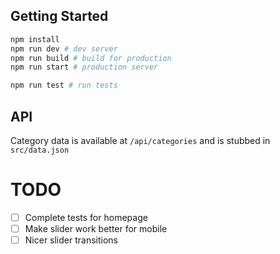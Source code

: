 ## Getting Started

```bash
npm install
npm run dev # dev server
npm run build # build for production
npm run start # production server

npm run test # run tests
```

## API

Category data is available at `/api/categories` and is stubbed in `src/data.json`


# TODO 

- [ ] Complete tests for homepage
- [ ] Make slider work better for mobile
- [ ] Nicer slider transitions
